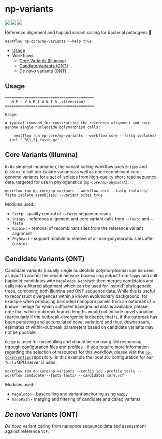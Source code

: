 # np-variants

![](https://img.shields.io/badge/lang-nextflow-41ab5d.svg)
![](https://img.shields.io/badge/version-0.1.0-addd8e.svg)
![](https://img.shields.io/badge/biorxiv-v0-f7fcb9.svg)

Reference alignment and haploid variant calling for bacterial pathogens :orangutan:

```
nextflow np-core/np-variants --help true
```

- [Usage](#usage)
- Workflows
   - [Core Variants (Illumina)](#core-variants-illumina)
   - [Candiate Variants (ONT)](#candidate-variants-ont)
   - [*De novo* variants (ONT)](#de-novo-variants-ont)

## Usage

```
=========================================
   N P - V A R I A N T S  v${version}
=========================================

Usage:

A typical command for constructing the reference alignment and core-genome single nucleotide polymorphism calls:

    nextflow run np-core/np-variants --workflow core --fastq isolates/ --tail "_R{1,2}.fastq.gz"

```

## Core Variants (Illumina)

In its simplest incarnation, the variant calling workflow uses `Snippy` and `Gubbins` to call per-isolate variants as well as non-recombinant core-genome variants for a set of isolates from high-quality short-read sequence data, targeted for use in phylogenetics (`np-core/np-phybeast`):

```
nextflow run np-core/np-variants --workflow core --fastq isolates/ --fasta isolate_asemblies/ --variant_sites true
```

Modules used:

* `Fastp` - quality control of `--fastq` sequence reads 
* `Snippy` - reference alignment and core variant calls from `--fastq` and `--fasta`
* `Gubbins` - removal of recombinant sites from the reference variant alignment
* `PhyBeast` - support module to remove of all non-polymorphic sites after `Gubbins`

## Candidate Variants (ONT)

Candidate variants (usually single nucleotide polymorphisms) can be used as input to anchor the neural network basecalling output from `Guppy` and call haplodid candidates with `Megalodon`. `NanoPath` then merges candidates and calls into a filtered alignment which can be used for 'hybrid' phylogenetic trees, combining both Illumina and ONT sequence data. While this is useful to reconsruct divergences within a known evolutionary background, for example when producing barcoded nanopore panels from an outbreak of a known lineage for which sufficient background data is available, please note that within-oubtreak branch lengths would not include novel variation (particularly if the outbreak-divergence is deeper, that is, if the outbreak has been persisting and accumulated novel variation) and thus, downstream, estimates of within-oubtreak parameters based on candidate variants may not be possible.

`Guppy` is used for basecalling and should be run using `GPU` resourcing through configuration files and profiles - if you require more information regarding the selection of resources for this workflow, please visit the [`np-core/configs`](https://github.com/np-core/configs) repository. In this example the local `JCU` configuration for our `Tesla` GPU server is used:

```
nextflow run np-core/np-variants --config jcu -profile tesla --workflow candidate --fast5 fast5/ --candidates core.vcf
```

Modules used:

* `Megalodon` - basecalling and variant anchoring using `Guppy`
* `NanoPath` - merging and filtering of candidate and called variants

## *De novo* Variants (ONT)

*De novo* variant calling from nanopore seqeunce data and assessment against reference `VCF`.
